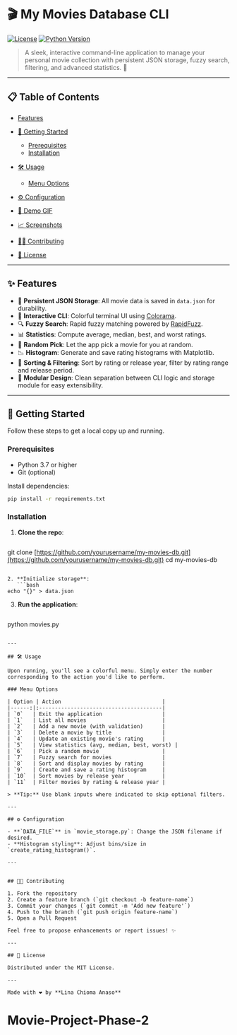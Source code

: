 # 🎬 My Movies Database CLI

[![License](https://img.shields.io/badge/license-MIT-blue.svg)](LICENSE)
[![Python Version](https://img.shields.io/badge/python-3.7%2B-green.svg)](https://www.python.org/)

> A sleek, interactive command-line application to manage your personal movie collection with persistent JSON storage, fuzzy search, filtering, and advanced statistics. 🚀

---

## 📋 Table of Contents

* [Features](#-features)
* [🎯 Getting Started](#-getting-started)

  * [Prerequisites](#prerequisites)
  * [Installation](#installation)
* [🛠️ Usage](#️-usage)

  * [Menu Options](#menu-options)
* [⚙️ Configuration](#️-configuration)
* [🔄 Demo GIF](#-demo-gif)
* [📈 Screenshots](#-screenshots)
* [🧑‍💻 Contributing](#-contributing)
* [📄 License](#-license)

---

## ✨ Features

* 💾 **Persistent JSON Storage**: All movie data is saved in `data.json` for durability.
* 🎨 **Interactive CLI**: Colorful terminal UI using [Colorama](https://pypi.org/project/colorama/).
* 🔍 **Fuzzy Search**: Rapid fuzzy matching powered by [RapidFuzz](https://github.com/maxbachmann/RapidFuzz).
* 📊 **Statistics**: Compute average, median, best, and worst ratings.
* 🎲 **Random Pick**: Let the app pick a movie for you at random.
* 📉 **Histogram**: Generate and save rating histograms with Matplotlib.
* 📆 **Sorting & Filtering**: Sort by rating or release year, filter by rating range and release period.
* 🚀 **Modular Design**: Clean separation between CLI logic and storage module for easy extensibility.

---

## 🎯 Getting Started

Follow these steps to get a local copy up and running.

### Prerequisites

* Python 3.7 or higher
* Git (optional)

Install dependencies:

```bash
pip install -r requirements.txt
```

### Installation

1. **Clone the repo**:

   ```bash
   ```

git clone [https://github.com/yourusername/my-movies-db.git](https://github.com/yourusername/my-movies-db.git)
cd my-movies-db

````

2. **Initialize storage**:
   ```bash
echo "{}" > data.json
````

3. **Run the application**:

   ```bash
   ```

python movies.py

```

---

## 🛠️ Usage

Upon running, you'll see a colorful menu. Simply enter the number corresponding to the action you'd like to perform.

### Menu Options

| Option | Action                                |
|------:|:---------------------------------------|
| `0`   | Exit the application                   |
| `1`   | List all movies                        |
| `2`   | Add a new movie (with validation)      |
| `3`   | Delete a movie by title                |
| `4`   | Update an existing movie's rating      |
| `5`   | View statistics (avg, median, best, worst) |
| `6`   | Pick a random movie                    |
| `7`   | Fuzzy search for movies                |
| `8`   | Sort and display movies by rating      |
| `9`   | Create and save a rating histogram     |
| `10`  | Sort movies by release year            |
| `11`  | Filter movies by rating & release year |

> **Tip:** Use blank inputs where indicated to skip optional filters.

---

## ⚙️ Configuration

- **`DATA_FILE`** in `movie_storage.py`: Change the JSON filename if desired.
- **Histogram styling**: Adjust bins/size in `create_rating_histogram()`.

---


## 🧑‍💻 Contributing

1. Fork the repository  
2. Create a feature branch (`git checkout -b feature-name`)  
3. Commit your changes (`git commit -m 'Add new feature'`)  
4. Push to the branch (`git push origin feature-name`)  
5. Open a Pull Request

Feel free to propose enhancements or report issues! ✨

---

## 📄 License

Distributed under the MIT License.

---

Made with ❤️ by **Lina Chioma Anaso**

```
# Movie-Project-Phase-2
